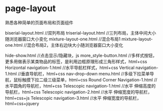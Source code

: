 # page-layout
熟悉各种简单的页面布局和页面组件

biserial-layout.html //双列布局
triserial-layout.html //三列布局，主体中间大小随浏览器窗口大小变化
mixture-layout-one.html //混合布局1
mixture-layout-one.html //混合布局2，主体右边块大小随浏览器窗口大小变化

hide-show.html //点击显示/隐藏块，js
more_style-button.html //多样式按钮，更多用做表示某类物品的标签，是利用边框原理形成三角形样式，html+css
Horizontal navigation-1.html //水平导航栏样式，html+css
Vertical navigation-1.html //垂直导航栏，html+css
nav-drop-down menu.html //多级下拉菜单导航，鼠标触摸下拉二级三级菜单，html+css
Round Corner Navigation-1.html //水平圆角的导航栏，html+css
Telescopic navigation-1.html //水平 伸缩高度的导航栏，html+css
Telescopic navigation-2.html //水平 伸缩宽度的导航栏，html+css+js
Telescopic navigation-3.html //水平 伸缩宽度的导航栏，html+css+jquery

